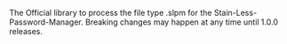 The Official library to process the file type .slpm for the Stain-Less-Password-Manager.
Breaking changes may happen at any time until 1.0.0 releases.